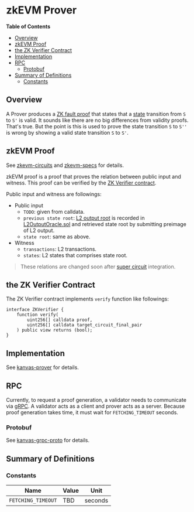 # zkEVM Prover

<!-- All glossary references in this file. -->

[g-l2-output]: glossary.md#l2-output-root
[g-state]: glossary.md#state
[g-zk-fault-proof]: glossary.md#zk-fault-proof

<!-- START doctoc generated TOC please keep comment here to allow auto update -->
<!-- DON'T EDIT THIS SECTION, INSTEAD RE-RUN doctoc TO UPDATE -->
**Table of Contents**

- [Overview](#overview)
- [zkEVM Proof](#zkevm-proof)
- [the ZK Verifier Contract](#the-zk-verifier-contract)
- [Implementation](#implementation)
- [RPC](#rpc)
  - [Protobuf](#protobuf)
- [Summary of Definitions](#summary-of-definitions)
  - [Constants](#constants)

<!-- END doctoc generated TOC please keep comment here to allow auto update -->

## Overview

A Prover produces a [ZK fault proof][g-zk-fault-proof] that states that a [state][g-state] transition from `S` to
`S'` is valid. It sounds like there are no big differences from validity proofs. That's true. But the point is this is used
to prove the state transition `S` to `S''` is wrong by showing a valid state transition `S` to `S'`.

## zkEVM Proof

See [zkevm-circuits](https://github.com/wemixkanvas/zkevm-circuits) and
[zkevm-specs](https://github.com/wemixkanvas/zkevm-specs) for details.

zkEVM proof is a proof that proves the relation between public input and witness. This proof can be verified by the
[ZK Verifier contract](#the-zk-verifier-contract).

Public input and witness are followings:

- Public input
  - `TODO`: given from calldata.
  - `previous state root`: [L2 output root][g-l2-output] is recorded in
    [L2OutputOracle.sol](../packages/contracts/contracts/L1/L2OutputOracle.sol) and retrieved state root by submitting
    preimage of L2 output.
  - `state root`: same as above.
- Witness
  - `transactions`: L2 transactions.
  - `states`: L2 states that comprises state root.

> These relations are changed soon after [super circuit] integration.

[super circuit]: https://github.com/wemixkanvas/zkevm-specs/blob/dev/specs/super_circuit.png

## the ZK Verifier Contract

The ZK Verifier contract implements `verify` function like followings:

```solidity
interface ZKVerifier {
    function verify(
        uint256[] calldata proof,
        uint256[] calldata target_circuit_final_pair
    ) public view returns (bool);
}
```

## Implementation

See [kanvas-prover](https://github.com/wemixkanvas/kanvas-prover) for details.

## RPC

Currently, to request a proof generation, a validator needs to communicate via [gRPC](https://grpc.io/). A validator acts
as a client and prover acts as a server. Because proof generation takes time, it must wait for `FETCHING_TIMEOUT`
seconds.

### Protobuf

See [kanvas-grpc-proto](https://github.com/wemixkanvas/kanvas-grpc-proto) for details.

## Summary of Definitions

### Constants

| Name               | Value | Unit    |
| ------------------ | ----- | ------- |
| `FETCHING_TIMEOUT` | TBD   | seconds |
